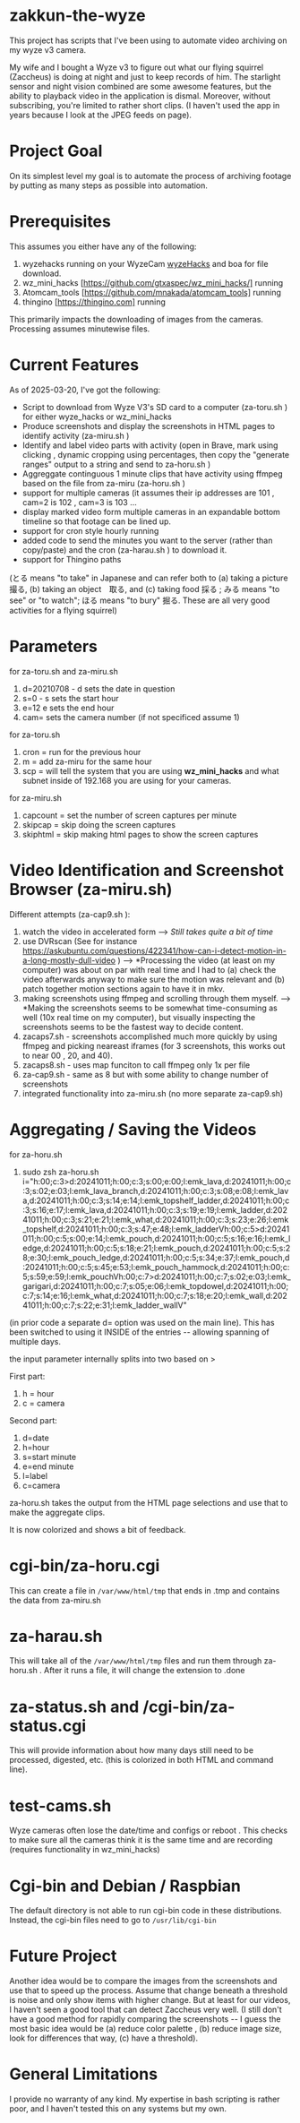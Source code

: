 # zakkun-the-wyze

This project has scripts that I've been using to automate video archiving on my wyze v3 camera. 

My wife and I bought a Wyze v3 to figure out what our flying squirrel (Zaccheus) is doing at night and just to keep records of him. The starlight sensor and night vision combined are some awesome features, but the ability to playback video in the application is dismal. Moreover, without subscribing, you're limited to rather short clips. (I haven't used the app in years because I look at the JPEG feeds on page).

# Project Goal

On its simplest level my goal is to automate the process of archiving footage by putting as many steps as possible into automation.

# Prerequisites

This assumes you either have any of the following:
1. wyzehacks running on your WyzeCam [wyzeHacks](https://github.com/HclX/WyzeHacks) and boa for file download.
2. wz_mini_hacks [https://github.com/gtxaspec/wz_mini_hacks/] running
3. Atomcam_tools [https://github.com/mnakada/atomcam_tools] running
4. thingino [https://thingino.com] running

This primarily impacts the downloading of images from the cameras. Processing assumes minutewise files.

# Current Features

As of 2025-03-20, I've got the following:
* Script to download from Wyze V3's SD card to a computer (za-toru.sh ) for either wyze_hacks or wz_mini_hacks
* Produce screenshots and display the screenshots in HTML pages to identify activity (za-miru.sh )
* Identify and label video parts with activity (open in Brave, mark using clicking , dynamic cropping using percentages, then copy the "generate ranges" output to a string and send to za-horu.sh )
* Aggreggate continguous 1 minute clips that have activity using ffmpeg based on the file from za-miru (za-horu.sh )
* support for multiple cameras (it assumes their ip addresses are 101 , cam=2 is 102 , cam=3 is 103 ...
* display marked video form multiple cameras in an expandable bottom timeline so that footage can be lined up.
* support for cron style hourly running
* added code to send the minutes you want to the server (rather than copy/paste) and the cron (za-harau.sh ) to download it.
* support for Thingino paths

(とる means "to take" in Japanese and can refer both to (a) taking a picture　撮る, (b) taking an object　取る, and (c) taking food 採る ; みる means "to see" or "to watch"; ほる means "to bury" 掘る. These are all very good activities for a flying squirrel)

# Parameters

for za-toru.sh and za-miru.sh  
1. d=20210708  - d sets the date in question
2. s=0 - s sets the start hour
3. e=12  e sets the end hour
4. cam= sets the camera number (if not specificed assume 1)

for za-toru.sh 
1. cron = run for the previous hour
2. m = add za-miru for the same hour
3. scp = will tell the system that you are using **wz_mini_hacks** and what subnet inside of 192.168 you are using for your cameras.

for za-miru.sh
1. capcount = set the number of screen captures per minute 
2. skipcap = skip doing the screen captures
3. skiphtml = skip making html pages to show the screen captures


# Video Identification and Screenshot Browser (za-miru.sh)


Different attempts (za-cap9.sh ):
1. watch the video in accelerated form --> *Still takes quite a bit of time*
2. use DVRscan (See for instance https://askubuntu.com/questions/422341/how-can-i-detect-motion-in-a-long-mostly-dull-video ) --> *Processing the video (at least on my computer) was about on par with real time and I had to (a) check the video afterwards anyway to make sure the motion was relevant and (b) patch together motion sections again to have it in mkv.
3. making screenshots using ffmpeg and scrolling through them myself. --> *Making the screenshots seems to be somewhat time-consuming as well (10x real time on my computer), but visually inspecting the screenshots seems to be the fastest way to decide content.
4. zacaps7.sh - screenshots accomplished much more quickly by using ffmpeg and picking neareast iframes (for 3 screenshots, this works out to near 00 , 20, and 40).
5. zacaps8.sh - uses map funciton to call ffmpeg only 1x per file
6. za-cap9.sh - same as 8 but with some ability to change number of screenshots
7. integrated functionality into za-miru.sh (no more separate za-cap9.sh)


# Aggregating / Saving the Videos
for za-horu.sh
1. sudo zsh za-horu.sh  i="h:00;c:3>d:20241011;h:00;c:3;s:00;e:00;l:emk_lava,d:20241011;h:00;c:3;s:02;e:03;l:emk_lava_branch,d:20241011;h:00;c:3;s:08;e:08;l:emk_lava,d:20241011;h:00;c:3;s:14;e:14;l:emk_topshelf_ladder,d:20241011;h:00;c:3;s:16;e:17;l:emk_lava,d:20241011;h:00;c:3;s:19;e:19;l:emk_ladder,d:20241011;h:00;c:3;s:21;e:21;l:emk_what,d:20241011;h:00;c:3;s:23;e:26;l:emk_topshelf,d:20241011;h:00;c:3;s:47;e:48;l:emk_ladderVh:00;c:5>d:20241011;h:00;c:5;s:00;e:14;l:emk_pouch,d:20241011;h:00;c:5;s:16;e:16;l:emk_ledge,d:20241011;h:00;c:5;s:18;e:21;l:emk_pouch,d:20241011;h:00;c:5;s:28;e:30;l:emk_pouch_ledge,d:20241011;h:00;c:5;s:34;e:37;l:emk_pouch,d:20241011;h:00;c:5;s:45;e:53;l:emk_pouch_hammock,d:20241011;h:00;c:5;s:59;e:59;l:emk_pouchVh:00;c:7>d:20241011;h:00;c:7;s:02;e:03;l:emk_garigari,d:20241011;h:00;c:7;s:05;e:06;l:emk_topdowel,d:20241011;h:00;c:7;s:14;e:16;l:emk_what,d:20241011;h:00;c:7;s:18;e:20;l:emk_wall,d:20241011;h:00;c:7;s:22;e:31;l:emk_ladder_wallV"


(in prior code a separate d= option was used on the main line). This has been switched to using it INSIDE of the entries -- allowing spanning of multiple days.

the input parameter internally splits into two based on >

First part:
1. h = hour
2. c = camera

Second part:
1. d=date
2. h=hour
3. s=start minute
4. e=end minute
5. l=label
6. c=camera


za-horu.sh takes the output from the HTML page selections and use that to make the aggregate clips.

It is now colorized and shows a bit of feedback.

# cgi-bin/za-horu.cgi

This can create a file in `/var/www/html/tmp` that ends in .tmp and contains the data from za-miru.sh

# za-harau.sh

This will take all of the `/var/www/html/tmp` files and run them through za-horu.sh . After it runs a file, it will change the extension to .done

# za-status.sh and /cgi-bin/za-status.cgi

This will provide information about how many days still need to be processed, digested, etc. (this is colorized in both HTML and command line).

# test-cams.sh

Wyze cameras often lose the date/time and configs or reboot . This checks to make sure all the cameras think it is the same time and are recording (requires functionality in wz_mini_hacks)

# Cgi-bin and Debian / Raspbian 

The default directory is not able to run cgi-bin code in these distributions. Instead, the cgi-bin files need to go to `/usr/lib/cgi-bin`


# Future Project

Another idea would be to compare the images from the screenshots and use that to speed up the process. Assume that change beneath a threshold is noise and only show items with higher change. But at least for our videos, I haven't seen a good tool that can detect Zaccheus very well. (I still don't have a good method for rapidly comparing the screenshots -- I guess the most basic idea would be (a) reduce color palette , (b) reduce image size, look for differences that way, (c) have a threshold).
 

# General Limitations

I provide no warranty of any kind. My expertise in bash scripting is rather poor, and I haven't tested this on any systems but my own.
